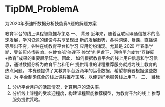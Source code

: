 # TipDM_ProblemA
为2020年泰迪杯数据分析技能赛A题的解题方案

教育平台的线上课程智能推荐策略
一、 背景
近年来，随着互联网与通信技术的高速发展，学习资源的建设与共享呈现出
新的发展趋势，各种网课、慕课、直播课等层出不穷，各种在线教育平台和学习
应用纷纷涌现。尤其是 2020 年春季学期，受新冠疫情影响，在教育部“停课不
停学”的要求下，网络平台成为“互联网+教育”成果的重要展示阵地。因此，
如何根据教育平台的线上用户信息和学习信息，通过数据分析为教育平台和用户
提供精准的课程推荐服务就成为线上教育的热点问题。
本赛题提供了某教育平台近两年的运营数据，希望参赛者根据这些数据，为
平台制定综合的线上课程推荐策略，以便更好地服务线上用户。
二、 目标
1. 分析平台用户的活跃情况，计算用户的流失率。
2. 分析线上课程的受欢迎程度，构建课程智能推荐模型，为教育平台的线上
推荐服务提供策略。
